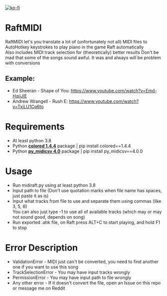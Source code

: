 [![ko-fi](https://ko-fi.com/img/githubbutton_sm.svg)](https://ko-fi.com/L3L6132634)

# RaftMIDI

RaftMIDI let's you translate a lot of (unfortunately not all) MIDI files to AutoHotkey keystrokes to play piano in the game Raft automatically<br>
Also includes MIDI track selection for (theoretically) better results
Don't be mad that some of the songs sound awful. It was and always will be problem with conversions

## Example:

- Ed Sheeran - Shape of You: https://www.youtube.com/watch?v=Emd-HqijJlE
- Andrew Wrangell - Rush E: https://www.youtube.com/watch?v=TxiLU1Cq6to

# Requirements

- At least python 3.8
- Python <b>[colored 1.4.4](https://pypi.org/project/colored/1.4.4/)</b> package | pip install colored==1.4.4
- Python <b>[py_midicsv 4.0](https://pypi.org/project/py-midicsv/4.0.0/)</b> package | pip install py_midicsv==4.0.0

# Usage

- Run midiraft.py using at least python 3.8
- Input path to file (Don't use quotation marks when file name has spaces, just paste it as is)
- Input what tracks from file to use and separate them using commas (like 3, 5, 6)<br>You can also just type -1 to use all of available tracks (which may or may not sound good, depends on song)
- Run exported .ahk file, on Raft press ALT+C to start playing, and hold F1 to stop

# Error Description

- ValidationError - MIDI just can't be converted, you need to find another one if you want to use this song
- TrackSelectionError - You may have input tracks wrongly
- PermissionError - You may have input path to file wrongly
- Any other error - If it doesn't convert the file, open an Issue on this repo or message me on Reddit
